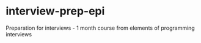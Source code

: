 # interview-prep-epi
Preparation for interviews - 1 month course from elements of programming interviews
